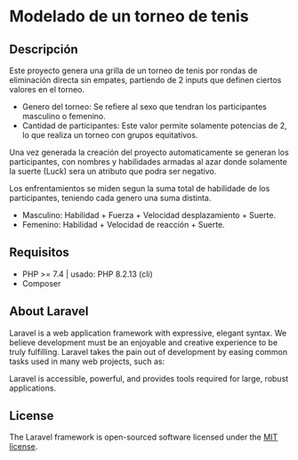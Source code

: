 # Modelado de un torneo de tenis

## Descripción

Este proyecto genera una grilla de un torneo de tenis por rondas de eliminación directa sin empates, partiendo de 2 inputs que definen ciertos valores en el torneo.

-   Genero del torneo: Se refiere al sexo que tendran los participantes masculino o femenino.
-   Cantidad de participantes: Este valor permite solamente potencias de 2, lo que realiza un torneo con grupos equitativos.

Una vez generada la creación del proyecto automaticamente se generan los participantes, con nombres y habilidades armadas al azar donde solamente la suerte (Luck) sera un atributo que podra ser negativo.

Los enfrentamientos se miden segun la suma total de habilidade de los participantes, teniendo cada genero una suma distinta.

-   Masculino: Habilidad + Fuerza + Velocidad desplazamiento + Suerte.
-   Femenino: Habilidad + Velocidad de reacción + Suerte.

## Requisitos

-   PHP >= 7.4 | usado: PHP 8.2.13 (cli)
-   Composer

## About Laravel

Laravel is a web application framework with expressive, elegant syntax. We believe development must be an enjoyable and creative experience to be truly fulfilling. Laravel takes the pain out of development by easing common tasks used in many web projects, such as:

Laravel is accessible, powerful, and provides tools required for large, robust applications.

## License

The Laravel framework is open-sourced software licensed under the [MIT license](https://opensource.org/licenses/MIT).

